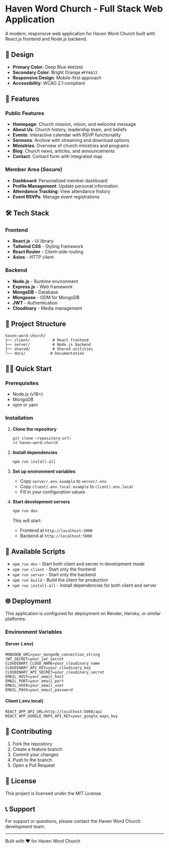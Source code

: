 # Haven Word Church - Full Stack Web Application

A modern, responsive web application for Haven Word Church built with React.js frontend and Node.js backend.

## 🎨 Design
- **Primary Color**: Deep Blue `#003DA5`
- **Secondary Color**: Bright Orange `#FF6A13`
- **Responsive Design**: Mobile-first approach
- **Accessibility**: WCAG 2.1 compliant

## 🚀 Features

### Public Features
- **Homepage**: Church mission, vision, and welcome message
- **About Us**: Church history, leadership team, and beliefs
- **Events**: Interactive calendar with RSVP functionality
- **Sermons**: Archive with streaming and download options
- **Ministries**: Overview of church ministries and programs
- **Blog**: Church news, articles, and announcements
- **Contact**: Contact form with integrated map

### Member Area (Secure)
- **Dashboard**: Personalized member dashboard
- **Profile Management**: Update personal information
- **Attendance Tracking**: View attendance history
- **Event RSVPs**: Manage event registrations

## 🛠️ Tech Stack

### Frontend
- **React.js** - UI library
- **Tailwind CSS** - Styling framework
- **React Router** - Client-side routing
- **Axios** - HTTP client

### Backend
- **Node.js** - Runtime environment
- **Express.js** - Web framework
- **MongoDB** - Database
- **Mongoose** - ODM for MongoDB
- **JWT** - Authentication
- **Cloudinary** - Media management

## 📁 Project Structure

```
haven-word-church/
├── client/          # React frontend
├── server/          # Node.js backend
├── shared/          # Shared utilities
└── docs/           # Documentation
```

## 🏃‍♂️ Quick Start

### Prerequisites
- Node.js (v18+)
- MongoDB
- npm or yarn

### Installation

1. **Clone the repository**
   ```bash
   git clone <repository-url>
   cd haven-word-church
   ```

2. **Install dependencies**
   ```bash
   npm run install-all
   ```

3. **Set up environment variables**
   - Copy `server/.env.example` to `server/.env`
   - Copy `client/.env.local.example` to `client/.env.local`
   - Fill in your configuration values

4. **Start development servers**
   ```bash
   npm run dev
   ```

   This will start:
   - Frontend at `http://localhost:3000`
   - Backend at `http://localhost:5000`

## 📜 Available Scripts

- `npm run dev` - Start both client and server in development mode
- `npm run client` - Start only the frontend
- `npm run server` - Start only the backend
- `npm run build` - Build the client for production
- `npm run install-all` - Install dependencies for both client and server

## 🌐 Deployment

This application is configured for deployment on Render, Heroku, or similar platforms.

### Environment Variables

#### Server (.env)
```
MONGODB_URI=your_mongodb_connection_string
JWT_SECRET=your_jwt_secret
CLOUDINARY_CLOUD_NAME=your_cloudinary_name
CLOUDINARY_API_KEY=your_cloudinary_key
CLOUDINARY_API_SECRET=your_cloudinary_secret
EMAIL_HOST=your_email_host
EMAIL_PORT=your_email_port
EMAIL_USER=your_email_user
EMAIL_PASS=your_email_password
```

#### Client (.env.local)
```
REACT_APP_API_URL=http://localhost:5000/api
REACT_APP_GOOGLE_MAPS_API_KEY=your_google_maps_key
```

## 🤝 Contributing

1. Fork the repository
2. Create a feature branch
3. Commit your changes
4. Push to the branch
5. Open a Pull Request

## 📄 License

This project is licensed under the MIT License.

## 📞 Support

For support or questions, please contact the Haven Word Church development team.

---

Built with ❤️ for Haven Word Church